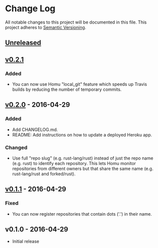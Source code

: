 # Change Log

All notable changes to this project will be documented in this file.
This project adheres to [Semantic Versioning](http://semver.org/).

## [Unreleased]

## [v0.2.1]

### Added

- You can now use Homu "local_git" feature which speeds up Travis builds by reducing the number of
temporary commits.

## [v0.2.0] - 2016-04-29

### Added

- Add CHANGELOG.md.
- README: Add instructions on how to update a deployed Heroku app.

### Changed

- Use full "repo slug" (e.g. rust-lang/rust) instead of just the repo name (e.g. rust) to identify
each repository. This lets Homu monitor repositories from different owners but that share the same
name (e.g. rust-lang/rust and forked/rust).

## [v0.1.1] - 2016-04-29

### Fixed

- You can now register repositories that contain dots ('.') in their name.

## v0.1.0 - 2016-04-29

- Initial release

[Unreleased]: https://github.com/japaric/homu-on-heroku/compare/v0.2.1...HEAD
[v0.2.1]: https://github.com/japaric/homu-on-heroku/compare/v0.2.0...v0.2.1
[v0.2.0]: https://github.com/japaric/homu-on-heroku/compare/v0.1.1...v0.2.0
[v0.1.1]: https://github.com/japaric/homu-on-heroku/compare/v0.1.0...v0.1.1
